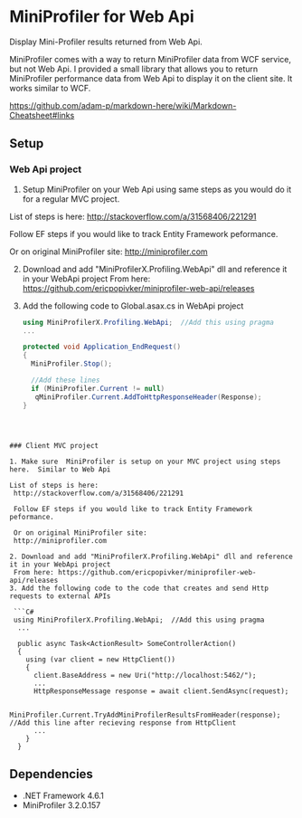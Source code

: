 # MiniProfiler for Web Api
Display Mini-Profiler results returned from Web Api.

MiniProfiler comes with a way to return MiniProfiler data from WCF service, but not Web Api.  I provided a small library that allows you to return MiniProfiler performance data from Web Api to display it on the client site.  It works similar to WCF.

https://github.com/adam-p/markdown-here/wiki/Markdown-Cheatsheet#links

## Setup

### Web Api project
1. Setup MiniProfiler on your Web Api using same steps as you would do it for a regular MVC project.

  List of steps is here:
   http://stackoverflow.com/a/31568406/221291

   Follow EF steps if you would like to track Entity Framework peformance.

   Or on original MiniProfiler site:
   http://miniprofiler.com

2. Download and add "MiniProfilerX.Profiling.WebApi" dll and reference it in your WebApi project
   From here: https://github.com/ericpopivker/miniprofiler-web-api/releases
3. Add the following code to Global.asax.cs in WebApi project

    ```C#
   using MiniProfilerX.Profiling.WebApi;  //Add this using pragma
    ...
    
   protected void Application_EndRequest()
   {
      MiniProfiler.Stop();

      //Add these lines
      if (MiniProfiler.Current != null)
       qMiniProfiler.Current.AddToHttpResponseHeader(Response);
   }
  ```



### Client MVC project

1. Make sure  MiniProfiler is setup on your MVC project using steps here.  Similar to Web Api

  List of steps is here:
   http://stackoverflow.com/a/31568406/221291

   Follow EF steps if you would like to track Entity Framework peformance.

   Or on original MiniProfiler site:
   http://miniprofiler.com
   
2. Download and add "MiniProfilerX.Profiling.WebApi" dll and reference it in your WebApi project
   From here: https://github.com/ericpopivker/miniprofiler-web-api/releases
3. Add the following code to the code that creates and send Http requests to external APIs

   ```C#
   using MiniProfilerX.Profiling.WebApi;  //Add this using pragma
    ...
    
    public async Task<ActionResult> SomeControllerAction()
    {
      using (var client = new HttpClient())
      {
        client.BaseAddress = new Uri("http://localhost:5462/");
        ...
        HttpResponseMessage response = await client.SendAsync(request);
      
        MiniProfiler.Current.TryAddMiniProfilerResultsFromHeader(response);   //Add this line after recieving response from HttpClient
        ...
      }
    }
   ```

## Dependencies

* .NET Framework 4.6.1
* MiniProfiler 3.2.0.157

